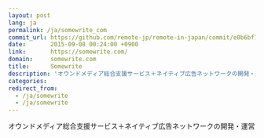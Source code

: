 ```yaml
---
layout: post
lang: ja
permalink: /ja/somewrite_com
commit_url: https://github.com/remote-jp/remote-in-japan/commit/e0b6bf7086877ca219bab94e5e4fa86851570085
date:       2015-09-08 00:24:00 +0900
link:       https://somewrite.com/
domain:     somewrite.com
title:      Somewrite
description: 'オウンドメディア総合支援サービス＋ネイティブ広告ネットワークの開発・運営'
categories: 
redirect_from:
  - /ja/somewrite
  - /ja/somewrite
---
```


<p>オウンドメディア総合支援サービス＋ネイティブ広告ネットワークの開発・運営</p>
